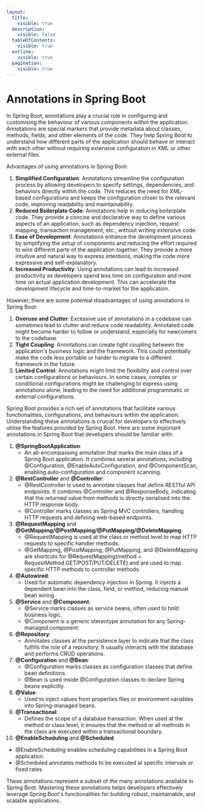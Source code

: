 ```yaml
---
layout:
  title:
    visible: true
  description:
    visible: false
  tableOfContents:
    visible: true
  outline:
    visible: true
  pagination:
    visible: true
---
```


# Annotations in Spring Boot

In Spring Boot, annotations play a crucial role in configuring and customising the behaviour of various components within the application. Annotations are special markers that provide metadata about classes, methods, fields, and other elements of the code. They help Spring Boot to understand how different parts of the application should behave or interact with each other without requiring extensive configuration in XML or other external files.

Advantages of using annotations in Spring Boot:

1. **Simplified Configuration**: Annotations streamline the configuration process by allowing developers to specify settings, dependencies, and behaviors directly within the code. This reduces the need for XML-based configurations and keeps the configuration closer to the relevant code, improving readability and maintainability.
2. **Reduced Boilerplate Code**: Annotations help in reducing boilerplate code. They provide a concise and declarative way to define various aspects of an application, such as dependency injection, request mapping, transaction management, etc., without writing extensive code.
3. **Ease of Development**: Annotations enhance the development process by simplifying the setup of components and reducing the effort required to wire different parts of the application together. They provide a more intuitive and natural way to express intentions, making the code more expressive and self-explanatory.
4. **Increased Productivity**: Using annotations can lead to increased productivity as developers spend less time on configuration and more time on actual application development. This can accelerate the development lifecycle and time-to-market for the application.

However, there are some potential disadvantages of using annotations in Spring Boot:

1. **Overuse and Clutter**: Excessive use of annotations in a codebase can sometimes lead to clutter and reduce code readability. Annotated code might become harder to follow or understand, especially for newcomers to the codebase.
2. **Tight Coupling**: Annotations can create tight coupling between the application's business logic and the framework. This could potentially make the code less portable or harder to migrate to a different framework in the future.
3. **Limited Control**: Annotations might limit the flexibility and control over certain configurations or behaviours. In some cases, complex or conditional configurations might be challenging to express using annotations alone, leading to the need for additional programmatic or external configurations.

Spring Boot provides a rich set of annotations that facilitate various functionalities, configurations, and behaviours within the application. Understanding these annotations is crucial for developers to effectively utilise the features provided by Spring Boot. Here are some important annotations in Spring Boot that developers should be familiar with:

1. **@SpringBootApplication**:
   * An all-encompassing annotation that marks the main class of a Spring Boot application. It combines several annotations, including @Configuration, @EnableAutoConfiguration, and @ComponentScan, enabling auto-configuration and component scanning.
2. **@RestController** and **@Controller**:
   * @RestController is used to annotate classes that define RESTful API endpoints. It combines @Controller and @ResponseBody, indicating that the returned value from methods is directly serialised into the HTTP response body.
   * @Controller marks classes as Spring MVC controllers, handling HTTP requests and defining web-based endpoints.
3. **@RequestMapping** and **@GetMapping/@PostMapping/@PutMapping/@DeleteMapping**:
   * @RequestMapping is used at the class or method level to map HTTP requests to specific handler methods.
   * @GetMapping, @PostMapping, @PutMapping, and @DeleteMapping are shortcuts for @RequestMapping(method = RequestMethod.GET/POST/PUT/DELETE) and are used to map specific HTTP methods to controller methods.
4. **@Autowired**:
   * Used for automatic dependency injection in Spring. It injects a dependent bean into the class, field, or method, reducing manual bean wiring.
5. **@Service** and **@Component**:
   * @Service marks classes as service beans, often used to hold business logic.
   * @Component is a generic stereotype annotation for any Spring-managed component.
6. **@Repository**:
   * Annotates classes at the persistence layer to indicate that the class fulfills the role of a repository. It usually interacts with the database and performs CRUD operations.
7. **@Configuration** and **@Bean**:
   * @Configuration marks classes as configuration classes that define bean definitions.
   * @Bean is used inside @Configuration classes to declare Spring beans explicitly.
8. **@Value**:
   * Used to inject values from properties files or environment variables into Spring-managed beans.
9. **@Transactional**:
   * Defines the scope of a database transaction. When used at the method or class level, it ensures that the method or all methods in the class are executed within a transactional boundary.
10. **@EnableScheduling** and **@Scheduled**:

* @EnableScheduling enables scheduling capabilities in a Spring Boot application.
* @Scheduled annotates methods to be executed at specific intervals or fixed rates.

These annotations represent a subset of the many annotations available in Spring Boot. Mastering these annotations helps developers effectively leverage Spring Boot's functionalities for building robust, maintainable, and scalable applications.
